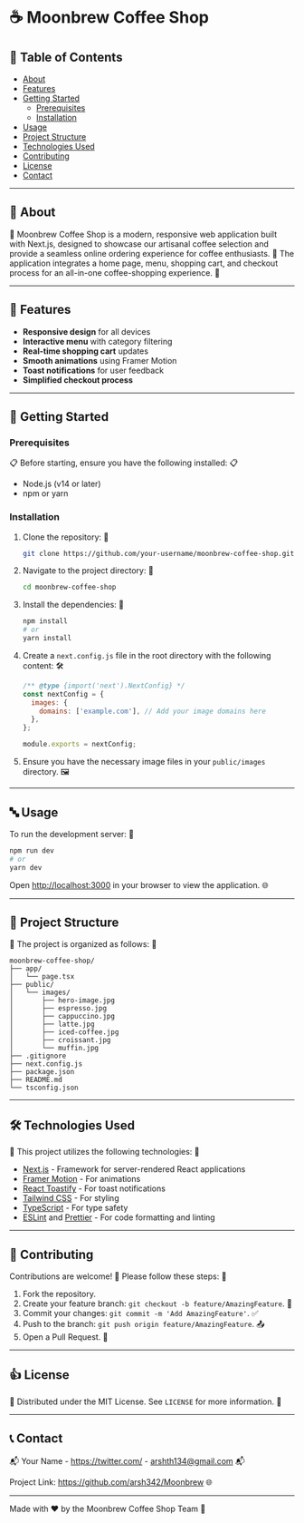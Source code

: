 # ☕ Moonbrew Coffee Shop

## 📖 Table of Contents
- [About](#-about)
- [Features](#-features)
- [Getting Started](#-getting-started)
  - [Prerequisites](#prerequisites)
  - [Installation](#installation)
- [Usage](#-usage)
- [Project Structure](#-project-structure)
- [Technologies Used](#-technologies-used)
- [Contributing](#-contributing)
- [License](#-license)
- [Contact](#-contact)

---

## 🚀 About
🌟 Moonbrew Coffee Shop is a modern, responsive web application built with Next.js, designed to showcase our artisanal coffee selection and provide a seamless online ordering experience for coffee enthusiasts. 🌟 The application integrates a home page, menu, shopping cart, and checkout process for an all-in-one coffee-shopping experience. 🌟

---

## 🌟 Features
- **Responsive design** for all devices
- **Interactive menu** with category filtering
- **Real-time shopping cart** updates
- **Smooth animations** using Framer Motion
- **Toast notifications** for user feedback
- **Simplified checkout process**

---

## 🏁 Getting Started

### Prerequisites
📋 Before starting, ensure you have the following installed: 📋
- Node.js (v14 or later)
- npm or yarn

### Installation
1. Clone the repository: 🌱
   ```bash
   git clone https://github.com/your-username/moonbrew-coffee-shop.git
   ```
2. Navigate to the project directory: 📁
   ```bash
   cd moonbrew-coffee-shop
   ```
3. Install the dependencies: 🔧
   ```bash
   npm install
   # or
   yarn install
   ```
4. Create a `next.config.js` file in the root directory with the following content: 🛠️
   ```javascript
   /** @type {import('next').NextConfig} */
   const nextConfig = {
     images: {
       domains: ['example.com'], // Add your image domains here
     },
   };

   module.exports = nextConfig;
   ```
5. Ensure you have the necessary image files in your `public/images` directory. 🖼️

---

## 🔤 Usage
To run the development server: 🚀
```bash
npm run dev
# or
yarn dev
```

Open [http://localhost:3000](http://localhost:3000) in your browser to view the application. 🌐

---

## 💂️ Project Structure
📁 The project is organized as follows: 📁
```plaintext
moonbrew-coffee-shop/
├── app/
│   └── page.tsx
├── public/
│   └── images/
│       ├── hero-image.jpg
│       ├── espresso.jpg
│       ├── cappuccino.jpg
│       ├── latte.jpg
│       ├── iced-coffee.jpg
│       ├── croissant.jpg
│       └── muffin.jpg
├── .gitignore
├── next.config.js
├── package.json
├── README.md
└── tsconfig.json
```

---

## 🛠 Technologies Used
🚀 This project utilizes the following technologies: 🚀
- [Next.js](https://nextjs.org/) - Framework for server-rendered React applications
- [Framer Motion](https://www.framer.com/motion/) - For animations
- [React Toastify](https://github.com/fkhadra/react-toastify) - For toast notifications
- [Tailwind CSS](https://tailwindcss.com/) - For styling
- [TypeScript](https://www.typescriptlang.org/) - For type safety
- [ESLint](https://eslint.org/) and [Prettier](https://prettier.io/) - For code formatting and linting

---

## 🤝 Contributing
Contributions are welcome! 🎉 Please follow these steps: 🎉
1. Fork the repository.
2. Create your feature branch: `git checkout -b feature/AmazingFeature`. 🎨
3. Commit your changes: `git commit -m 'Add AmazingFeature'`. ✅
4. Push to the branch: `git push origin feature/AmazingFeature`. 📤
5. Open a Pull Request. 🚀

---

## 👍 License
🌟 Distributed under the MIT License. See `LICENSE` for more information. 🌟

---

## 📞 Contact
📬 Your Name - https://twitter.com/ - arshth134@gmail.com 📬

Project Link: https://github.com/arsh342/Moonbrew 🌐

---
Made with ❤️ by the Moonbrew Coffee Shop Team 🌟